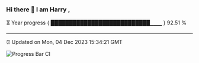 ### Hi there 👋 I am Harry , 

⏳ Year progress { ███████████████████████████▁▁▁ } 92.51 %

---

⏰ Updated on Mon, 04 Dec 2023 15:34:21 GMT

![Progress Bar CI](https://github.com/duykhang68/duykhang68/workflows/Progress%20Bar%20CI/badge.svg)
